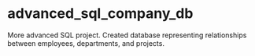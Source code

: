 # advanced_sql_company_db
More advanced SQL project. Created database representing relationships between employees, departments, and projects.
